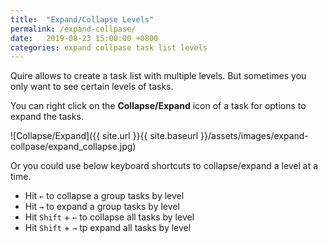 ```yaml
---
title:  "Expand/Collapse Levels"
permalink: /expand-collpase/
date:   2019-08-23 15:00:00 +0800
categories: expand collpase task list levels
---
```

Quire allows to create a task list with multiple levels. But sometimes you only want to see certain levels of tasks.

You can right click on the **Collapse/Expand** icon of a task for options to expand the tasks.

![Collapse/Expand]({{ site.url }}{{ site.baseurl }}/assets/images/expand-collpase/expand_collapse.jpg)

Or you could use below keyboard shortcuts to collapse/expand a level at a time. 

- Hit `←` to collapse a group tasks by level 	
- Hit `→` to expand a group tasks by level 
- Hit `Shift` + `←` to collapse all tasks by level 
- Hit `Shift` + `→` tp expand all tasks by level 
